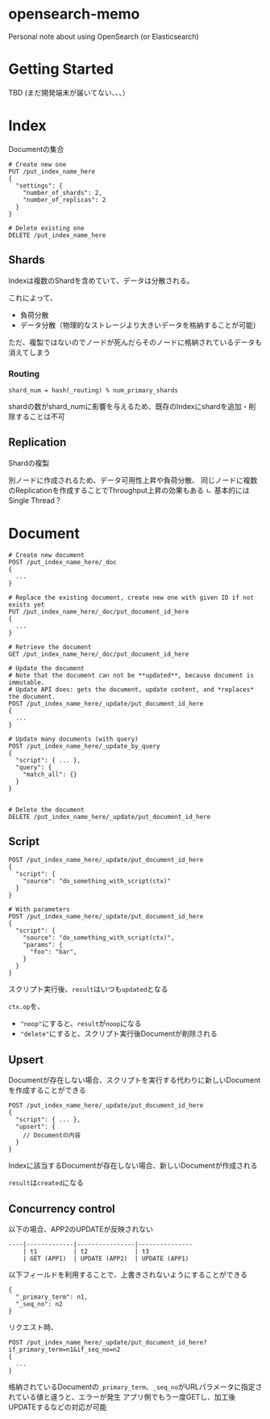# opensearch-memo

Personal note about using OpenSearch (or Elasticsearch)


# Getting Started

TBD (まだ開発端末が届いてない、、、）


# Index

Documentの集合

```
# Create new one
PUT /put_index_name_here
{
  "settings": {
    "number_of_shards": 2,
    "number_of_replicas": 2 
  }
}

# Delete existing one
DELETE /put_index_name_here
```


## Shards

Indexは複数のShardを含めていて、データは分散される。

これによって、
- 負荷分散
- データ分散（物理的なストレージより大きいデータを格納することが可能）

ただ、複製ではないのでノードが死んだらそのノードに格納されているデータも消えてしまう


### Routing

```
shard_num = hash(_routing) % num_primary_shards
```

shardの数がshard_numに影響を与えるため、既存のIndexにshardを追加・削除することは不可


## Replication

Shardの複製

別ノードに作成されるため、データ可用性上昇や負荷分散、
同じノードに複数のReplicationを作成することでThroughput上昇の効果もある
ㄴ 基本的にはSingle Thread？


# Document

```
# Create new document
POST /put_index_name_here/_doc
{
  ...
}

# Replace the existing document, create new one with given ID if not exists yet
PUT /put_index_name_here/_doc/put_document_id_here
{
  ...
}

# Retrieve the document
GET /put_index_name_here/_doc/put_document_id_here

# Update the document
# Note that the document can not be **updated**, because document is immutable.
# Update API does: gets the document, update content, and *replaces* the document.
POST /put_index_name_here/_update/put_document_id_here
{
  ...
}

# Update many documents (with query)
POST /put_index_name_here/_update_by_query
{
  "script": { ... },
  "query": {
    "match_all": {}
  }
}


# Delete the document
DELETE /put_index_name_here/_update/put_document_id_here
```


## Script

```
POST /put_index_name_here/_update/put_document_id_here
{
  "script": {
    "source": "do_something_with_script(ctx)"
  }
}

# With parameters
POST /put_index_name_here/_update/put_document_id_here
{
  "script": {
    "source": "do_something_with_script(ctx)",
    "params": {
      "foo": "bar",
    }
  }
}
```

スクリプト実行後、`result`はいつも`updated`となる

`ctx.op`を、
- `"noop"`にすると、`result`が`noop`になる
- `"delete"`にすると、スクリプト実行後Documentが削除される


## Upsert

Documentが存在しない場合、スクリプトを実行する代わりに新しいDocumentを作成することができる

```
POST /put_index_name_here/_update/put_document_id_here
{
  "script": { ... },
  "upsert": {
    // Documentの内容
  }
}
```

Indexに該当するDocumentが存在しない場合、新しいDocumentが作成される

`result`は`created`になる


## Concurrency control

以下の場合、APP2のUPDATEが反映されない

```
----|-------------|----------------|---------------
    | t1          | t2             | t3
    | GET (APP1)  | UPDATE (APP2)  | UPDATE (APP1)
```


以下フィールドを利用することで、上書きされないようにすることができる

```
{
  "_primary_term": n1,
  "_seq_no": n2
}
```

リクエスト時、

```
POST /put_index_name_here/_update/put_document_id_here?if_primary_term=n1&if_seq_no=n2
{
  ...
}
```

格納されているDocumentの`_primary_term`、`_seq_no`がURLパラメータに指定されている値と違うと、エラーが発生
アプリ側でもう一度GETし、加工後UPDATEするなどの対応が可能








